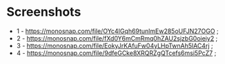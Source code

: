 # Screenshots

* 1 - https://monosnap.com/file/OYc4IGqh69tunlmEw285oUFJN27OGO ;
* 2 - https://monosnap.com/file/fXd0Y6mCmRmq0hZAU2sjzbG0oieiy2 ;
* 3 - https://monosnap.com/file/EokyJrKAfuFw04yLHpTwnAh5lAC4rj ;
* 4 - https://monosnap.com/file/9dfeGCke8XRQRZgQTcefs6msi5PcZ7 ;